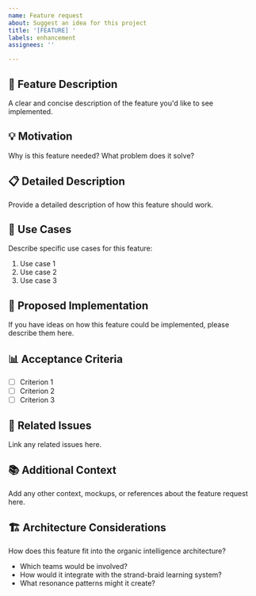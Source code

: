```yaml
---
name: Feature request
about: Suggest an idea for this project
title: '[FEATURE] '
labels: enhancement
assignees: ''

---
```


## 🚀 **Feature Description**

A clear and concise description of the feature you'd like to see implemented.

## 💡 **Motivation**

Why is this feature needed? What problem does it solve?

## 📋 **Detailed Description**

Provide a detailed description of how this feature should work.

## 🎯 **Use Cases**

Describe specific use cases for this feature:
1. Use case 1
2. Use case 2
3. Use case 3

## 🔧 **Proposed Implementation**

If you have ideas on how this feature could be implemented, please describe them here.

## 📊 **Acceptance Criteria**

- [ ] Criterion 1
- [ ] Criterion 2
- [ ] Criterion 3

## 🔗 **Related Issues**

Link any related issues here.

## 📚 **Additional Context**

Add any other context, mockups, or references about the feature request here.

## 🏗️ **Architecture Considerations**

How does this feature fit into the organic intelligence architecture?
- Which teams would be involved?
- How would it integrate with the strand-braid learning system?
- What resonance patterns might it create?
